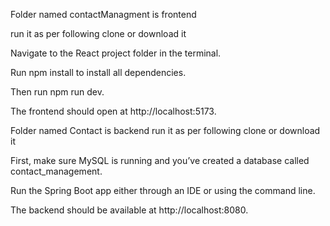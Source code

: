 Folder named contactManagment is frontend

run it as per following
clone or download it

Navigate to the React project folder in the terminal.

Run npm install to install all dependencies.

Then run npm run dev.

The frontend should open at http://localhost:5173.


Folder named Contact is backend
run it as per following
clone or download it

First, make sure MySQL is running and you’ve created a database called contact_management.

Run the Spring Boot app either through an IDE or using the command line.

The backend should be available at http://localhost:8080.
